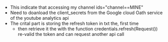 - This indicate that accessing my channel 
ids="channel==MINE"
- Need to doanload the client_secrets from the Google cloud Oath service of the youtube analytics api
- The crital part is storing the refresh token in txt the, first time 
  - then retrieve it the with the function credentials.refresh(Request()) re-valid the token and can request another api call